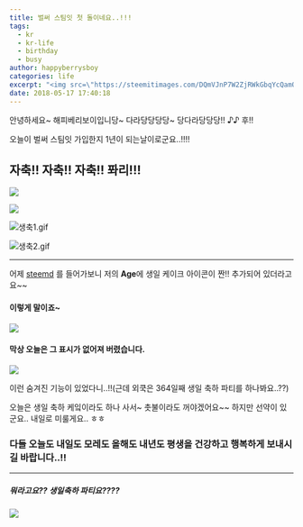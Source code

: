 ```yaml
---
title: 벌써 스팀잇 첫 돌이네요..!!!
tags:
  - kr
  - kr-life
  - birthday
  - busy
author: happyberrysboy
categories: life
excerpt: "<img src=\"https://steemitimages.com/DQmVJnP7W2ZjRWkGbqYcQamQx8dZKLTuo3XzVYJFymnj6KS/image.png\" />\r\n안녕하세요~ 해피베리보이입니당~ 다라당당당당~ 당다라당당당!! ♪♪ 후!!  오늘이 벌써 스팀잇 가입한지 1년이 되는날이로군요..!!!!  ## 자축!! 자축!! 자축!!  퐈리!!!       !](https://steemitimages.com/DQmWsRhe7jN7LBPdo9KcCb5zSNBtGqr6VY6ESuZBde4v3ww/％EC％83％9D％EC％B....."
date: 2018-05-17 17:40:18
---
```


안녕하세요~ 해피베리보이입니당~ 다라당당당당~ 당다라당당당!! ♪♪ 후!!

오늘이 벌써 스팀잇 가입한지 1년이 되는날이로군요..!!!!

## 자축!! 자축!! 자축!!  퐈리!!!

![](https://steemitimages.com/DQmVJnP7W2ZjRWkGbqYcQamQx8dZKLTuo3XzVYJFymnj6KS/image.png)


![](https://steemitimages.com/DQmYNruM6KEvMW2AG62nShyhQQiQwWDF8Pj9NqpNPkwh7zW/image.png)

![생축1.gif](https://steemitimages.com/DQmWsRhe7jN7LBPdo9KcCb5zSNBtGqr6VY6ESuZBde4v3ww/％EC％83％9D％EC％B6％951.gif)

![생축2.gif](https://steemitimages.com/DQmcR3iry24gqSeK1JpgVHQ1jSpQ5nKYsobFQL4LLCZu91m/％EC％83％9D％EC％B6％952.gif)

___


어제 [steemd](https://steemd.com/@happyberrysboy) 를 들어가보니 저의 **Age**에 생일 케이크 아이콘이 짠!! 추가되어 있더라고요~~



#### 이렇게 말이죠~
![](https://steemitimages.com/DQmWSWg6n9R5swvAfc39fyfiQ1kcSwNDfW4ZdY8rf45cRuu/image.png)

#### 막상 오늘은 그 표시가 없어져 버렸습니다.
![](https://steemitimages.com/DQmT2qcGgtBZB1HKrVE2Zy9dea6S7Ncx1jtddCTqx5RhJuL/image.png)

이런 숨겨진 기능이 있었다니..!!(근데 외쿡은 364일째 생일 축하 파티를 하나봐요..??)

오늘은 생일 축하 케잌이라도 하나 사서~ 촛불이라도 꺼야겠어요~~ 
하지만 선약이 있군요.. 내일로 미룰게요.. ㅎㅎ

### 다들 오늘도 내일도 모레도 올해도 내년도 평생을 건강하고 행복하게 보내시길 바랍니다..!!

___

##### 뭐라고요?? 생일축하 파티요????

![](https://steemitimages.com/DQmTgyrSuxz7BkA5ypjNobaACd1hNVkVBpXq1cD2QNvvuwb/image.png)